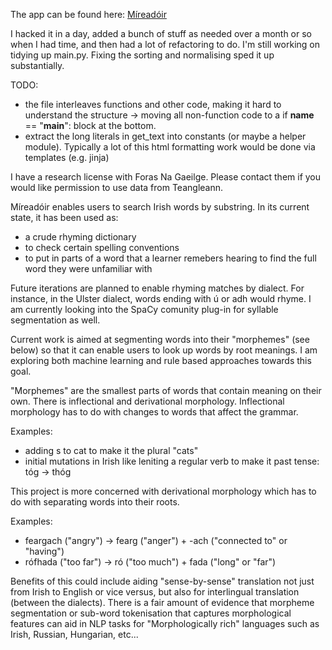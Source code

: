 The app can be found here: [Míreadóir](mireadoir.ie)

I hacked it in a day, added a bunch of stuff as needed over a month or so when I had time, and then had a lot of refactoring to do. I'm still working on tidying up main.py. Fixing the sorting and normalising sped it up substantially. 

TODO:
- the file interleaves functions and other code, making it hard to understand the structure -> moving all non-function code to a if __name__ == "__main__": block at the bottom.
- extract the long literals in get_text into constants (or maybe a helper module). Typically a lot of this html formatting work would be done via templates (e.g. jinja)

I have a research license with Foras Na Gaeilge. Please contact them if you would like permission to use data from Teangleann. 

Míreadóir enables users to search Irish words by substring. 
In its current state, it has been used as:
- a crude rhyming dictionary
- to check certain spelling conventions
- to put in parts of a word that a learner remebers hearing to find the full word they were unfamiliar with
  
Future iterations are planned to enable rhyming matches by dialect. For instance, in the Ulster dialect, words ending with ú or adh would rhyme. 
I am currently looking into the SpaCy comunity plug-in for syllable segmentation as well. 

Current work is aimed at segmenting words into their "morphemes" (see below) so that it can enable users to look up words by root meanings. 
I am exploring both machine learning and rule based approaches towards this goal. 

"Morphemes" are the smallest parts of words that contain meaning on their own. There is inflectional and derivational morphology. 
Inflectional morphology has to do with changes to words that affect the grammar. 

Examples: 
- adding s to cat to make it the plural "cats"
- initial mutations in Irish like leniting a regular verb to make it past tense: tóg -> thóg

This project is more concerned with derivational morphology which has to do with separating words into their roots.

Examples:
- feargach ("angry") -> fearg ("anger") + -ach ("connected to" or "having")
- rófhada ("too far") -> ró ("too much") + fada ("long" or "far")

Benefits of this could include aiding "sense-by-sense" translation not just from Irish to English or vice versus, but also for interlingual translation (between the dialects). 
There is a fair amount of evidence that morpheme segmentation or sub-word tokenisation that captures morphological features can aid in NLP tasks for "Morphologically rich" 
languages such as Irish, Russian, Hungarian, etc... 


